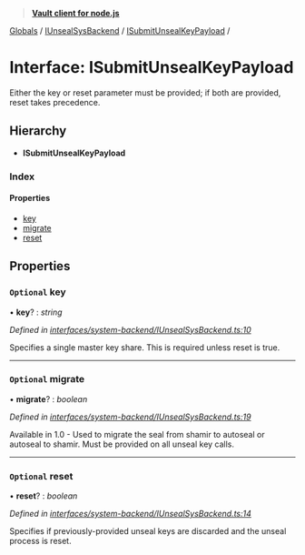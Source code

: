> **[Vault client for node.js](../README.md)**

[Globals](../globals.md) / [IUnsealSysBackend](../modules/iunsealsysbackend.md) / [ISubmitUnsealKeyPayload](iunsealsysbackend.isubmitunsealkeypayload.md) /

# Interface: ISubmitUnsealKeyPayload

Either the key or reset parameter must be provided;
if both are provided, reset takes precedence.

## Hierarchy

* **ISubmitUnsealKeyPayload**

### Index

#### Properties

* [key](iunsealsysbackend.isubmitunsealkeypayload.md#optional-key)
* [migrate](iunsealsysbackend.isubmitunsealkeypayload.md#optional-migrate)
* [reset](iunsealsysbackend.isubmitunsealkeypayload.md#optional-reset)

## Properties

### `Optional` key

• **key**? : *string*

*Defined in [interfaces/system-backend/IUnsealSysBackend.ts:10](https://github.com/theogravity/vault-tacular/blob/27041c7/src/interfaces/system-backend/IUnsealSysBackend.ts#L10)*

Specifies a single master key share. This is required unless reset is true.

___

### `Optional` migrate

• **migrate**? : *boolean*

*Defined in [interfaces/system-backend/IUnsealSysBackend.ts:19](https://github.com/theogravity/vault-tacular/blob/27041c7/src/interfaces/system-backend/IUnsealSysBackend.ts#L19)*

Available in 1.0 - Used to migrate the seal from shamir to autoseal or autoseal to shamir.
Must be provided on all unseal key calls.

___

### `Optional` reset

• **reset**? : *boolean*

*Defined in [interfaces/system-backend/IUnsealSysBackend.ts:14](https://github.com/theogravity/vault-tacular/blob/27041c7/src/interfaces/system-backend/IUnsealSysBackend.ts#L14)*

Specifies if previously-provided unseal keys are discarded and the unseal process is reset.
